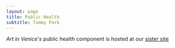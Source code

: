 ```yaml
---
layout: page
title: Public Health
subtitle: Tommy Park
---
```


*Art in Venice's* public health component is hosted at our [sister site](https://resistanceinvenice.weebly.com)
